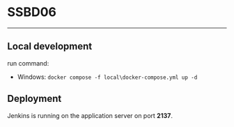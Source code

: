 # SSBD06

---

## Local development
run command:

 - Windows: ```docker compose -f local\docker-compose.yml up -d```

## Deployment
Jenkins is running on the application server on port **2137**.
